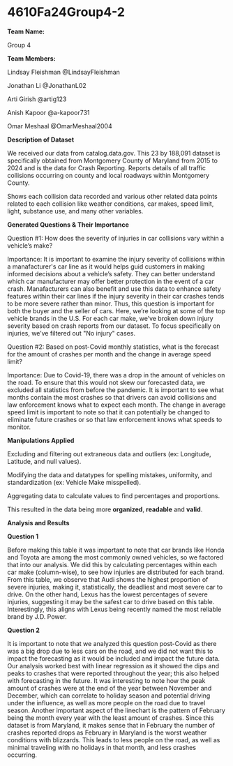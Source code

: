# 4610Fa24Group4-2

**Team Name:**

Group 4

**Team Members:**

Lindsay Fleishman @LindsayFleishman

Jonathan Li @JonathanL02

Arti Girish @artig123

Anish Kapoor @a-kapoor731

Omar Meshaal @OmarMeshaal2004


**Description of Dataset**

We received our data from catalog.data.gov. This 23 by 188,091 dataset is specifically obtained from Montgomery County of Maryland from 2015 to 2024 and is the data for Crash Reporting. Reports details of all traffic collisions occurring on county and local roadways within Montgomery County.

Shows each collision data recorded and various other related data points related to each collision like weather conditions, car makes, speed limit, light, substance use, and many other variables. 

**Generated Questions & Their Importance**

Question #1: How does the severity of injuries in car collisions vary within a vehicle’s make? 

Importance: It is important to examine the injury severity of collisions within a manafacturer's car line as it would helps guid customers in making informed decisions about a vehicle’s safety. They can better understand which car manufacturer may offer better protection in the event of a car crash. Manafacturers can also benefit and use this data to enhance safety features within their car lines if the injury severity in their car crashes tends to be more severe rather than minor. Thus, this question is important for both the buyer and the seller of cars. Here, we’re looking at some of the top vehicle brands in the U.S. For each car make, we’ve broken down injury severity based on crash reports from our dataset. To focus specifically on injuries, we’ve filtered out "No injury" cases.



Question #2: Based on post-Covid monthly statistics, what is the forecast for the amount of crashes per month and the change in average speed limit?

Importance: Due to Covid-19, there was a drop in the amount of vehicles on the road. To ensure that this would not skew our forecasted data, we excluded all statistics from before the pandemic. It is important to see what months contain the most crashes so that drivers can avoid collisions and law enforcement knows what to expect each month. The change in average speed limit is important to note so that it can potentially be changed to eliminate future crashes or so that law enforcement knows what speeds to monitor.

**Manipulations Applied**

Excluding and filtering out extraneous data and outliers (ex: Longitude, Latitude, and null values).

Modifying the data and datatypes for spelling mistakes, uniformity, and standardization (ex: Vehicle Make misspelled).

Aggregating data to calculate values to find percentages and proportions.

This resulted in the data being more **organized**, **readable** and **valid**.

**Analysis and Results**

**Question 1**

Before making this table it was important to note that car brands like Honda and Toyota are among the most commonly owned vehicles, so we factored that into our analysis. We did this by calculating percentages within each car make (column-wise), to see how injuries are distributed for each brand. From this table, we observe that Audi shows the highest proportion of severe injuries, making it, statistically, the deadliest and most severe car to drive. On the other hand, Lexus has the lowest percentages of severe injuries, suggesting it may be the safest car to drive based on this table. Interestingly, this aligns with Lexus being recently named the most reliable brand by J.D. Power. 


**Question 2**

It is important to note that we analyzed this question post-Covid as there was a big drop due to less cars on the road, and we did not want this to impact the forecasting as it would be included and impact the future data. Our analysis worked best with linear regression as it showed the dips and peaks to crashes that were reported throughout the year; this also helped with forecasting in the future. It was interesting to note how the peak amount of crashes were at the end of the year between November and December, which can correlate to holiday season and potential driving under the influence, as well as more people on the road due to travel season. Another important aspect of the linechart is the pattern of February being the month every year with the least amount of crashes. Since this dataset is from Maryland, it makes sense that in February the number of crashes reported drops as February in Maryland is the worst weather conditions with blizzards. This leads to less people on the road, as well as minimal traveling with no holidays in that month, and less crashes occurring.
